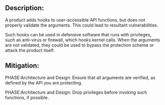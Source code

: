 ## Description:

A product adds hooks to user-accessible API functions, but does not properly validate the arguments. This could lead to resultant vulnerabilities.

Such hooks can be used in defensive software that runs with privileges, such as anti-virus or firewall, which hooks kernel calls. When the arguments are not validated, they could be used to bypass the protection scheme or attack the product itself.

## Mitigation:


PHASE:Architecture and Design:
Ensure that all arguments are verified, as defined by the API you are protecting.

PHASE:Architecture and Design:
Drop privileges before invoking such functions, if possible.

